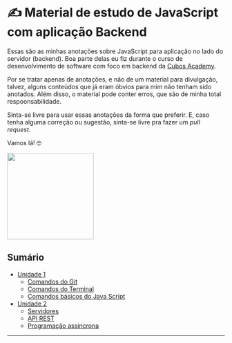 # ✍️ Material de estudo de JavaScript com aplicação Backend

Essas são as minhas anotações sobre JavaScript para aplicação no lado do servidor (backend). Boa parte delas eu fiz durante o curso de desenvolvimento de software com foco em backend da [Cubos Academy](https://cubos.academy/cursos/desenvolvimento-de-software). 

Por se tratar apenas de anotações, e não de um material para divulgação, talvez, alguns conteúdos que já eram óbvios para mim não tenham sido anotados. Além disso, o material pode conter erros, que são de minha total respoonsabilidade. 

Sinta-se livre para usar essas anotações da forma que preferir. E, caso tenha alguma correção ou sugestão, sinta-se livre pra fazer um *pull request*. 

Vamos lá!  🤓

<img align="center" width="200px" src="https://media.tenor.com/rkY5QA5c3VAAAAAC/gato-digitando.gif">



## Sumário

- [Unidade 1](./Unidade-1/)
  - [Comandos do Git](./Unidade-1/00_comandos_do_git.md/) 
  - [Comandos do Terminal](./Unidade-1/00_comandos_do_terminal.md/) 
  - [Comandos básicos do Java Script](./Unidade-1/01_comandos_basico_JavaScript.md/) 
- [Unidade 2](./Unidade-2/)
  - [Servidores](./Unidade-2/01_servidor.md/)
  - [API REST](./Unidade-2/02_API.md/)
  - [Programação assíncrona](./Unidade-2/03_programacao_assincrona.md/)


-----